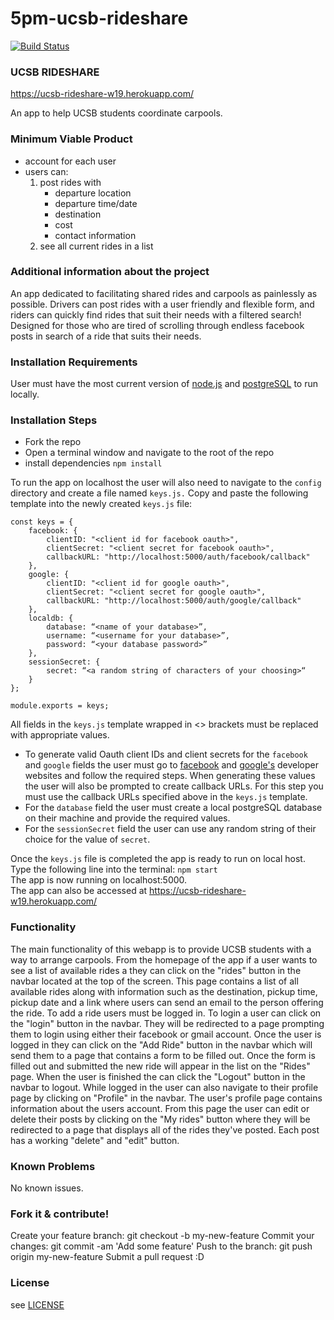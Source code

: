 # 5pm-ucsb-rideshare 
[![Build Status](https://travis-ci.org/ucsb-cs48-w19/5pm-ucsb-rideshare.svg?branch=master)](https://travis-ci.org/ucsb-cs48-w19/5pm-ucsb-rideshare)


### UCSB RIDESHARE
https://ucsb-rideshare-w19.herokuapp.com/

An app to help UCSB students coordinate carpools. 

### Minimum Viable Product
* account for each user
* users can: 
    1. post rides with 
        * departure location
        * departure time/date
        * destination
        * cost
        * contact information     
    2. see all current rides in a list
    
### Additional information about the project
An app dedicated to facilitating shared rides and carpools as painlessly as possible. Drivers can post rides with a user friendly and flexible form, and riders can quickly find rides that suit their needs with a filtered search! Designed for those who are tired of scrolling through endless facebook posts in search of a ride that suits their needs. 

### Installation Requirements
User must have the most current version of [node.js](https://nodejs.org/en/) and [postgreSQL](https://www.postgresql.org) to run locally. 

### Installation Steps
* Fork the repo
* Open a terminal window and navigate to the root of the repo
* install dependencies ```npm install```

To run the app on localhost the user will also need to navigate to the `config` directory and create a file named `keys.js.` Copy and paste the following template into the newly created `keys.js` file:
```   
const keys = {
	facebook: {
		clientID: "<client id for facebook oauth>",
		clientSecret: "<client secret for facebook oauth>",
		callbackURL: "http://localhost:5000/auth/facebook/callback"
	},
	google: {
		clientID: "<client id for google oauth>",
		clientSecret: "<client secret for google oauth>",
		callbackURL: "http://localhost:5000/auth/google/callback"
	},
	localdb: {
		database: “<name of your database>”,
		username: “<username for your database>”,
		password: “<your database password>”
	},
	sessionSecret: {
		secret: “<a random string of characters of your choosing>“
	}
};

module.exports = keys;
```
All fields in the `keys.js` template wrapped in <> brackets must be replaced with appropriate values. <br> 
* To generate valid Oauth client IDs and client secrets for the `facebook` and `google` fields the user must go to [facebook](https://developers.facebook.com/docs/facebook-login/) and [google's](https://developers.google.com) developer websites and follow the required steps. When generating these values the user will also be prompted to create callback URLs. For this step you must use the callback URLs specified above in the `keys.js` template. 
* For the `database` field the user must create a local postgreSQL database on their machine and provide the required values.
* For the `sessionSecret` field the user can use any random string of their choice for the value of `secret`.

Once the `keys.js` file is completed the app is ready to run on local host. <br>
Type the following line into the terminal: ```npm start``` <br>
The app is now running on localhost:5000. <br> 
The app can also be accessed at https://ucsb-rideshare-w19.herokuapp.com/

### Functionality
The main functionality of this webapp is to provide UCSB students with a way to arrange carpools. From the homepage of the app if a user wants to see a list of available rides a they can click on the "rides" button in the navbar located at the top of the screen. This page contains a list of all available rides along with information such as the destination, pickup time, pickup date and a link where users can send an email to the person offering the ride. To add a ride users must be logged in. To login a user can click on the "login" button in the navbar. They will be redirected to a page prompting them to login using either their facebook or gmail account. Once the user is logged in they can click on the "Add Ride" button in the navbar which will send them to a page that contains a form to be filled out. Once the form is filled out and submitted the new ride will appear in the list on the "Rides" page. When the user is finished the can click the "Logout" button in the navbar to logout. While logged in the user can also navigate to their profile page by clicking on "Profile" in the navbar. The user's profile page contains information about the users account. From this page the user can edit or delete their posts by clicking on the "My rides" button where they will be redirected to a page that displays all of the rides they've posted. Each post has a working "delete" and "edit" button.

### Known Problems
No known issues.

### Fork it & contribute! 
Create your feature branch: git checkout -b my-new-feature
Commit your changes: git commit -am 'Add some feature'
Push to the branch: git push origin my-new-feature
Submit a pull request :D

### License
see [LICENSE](LICENSE)
    
